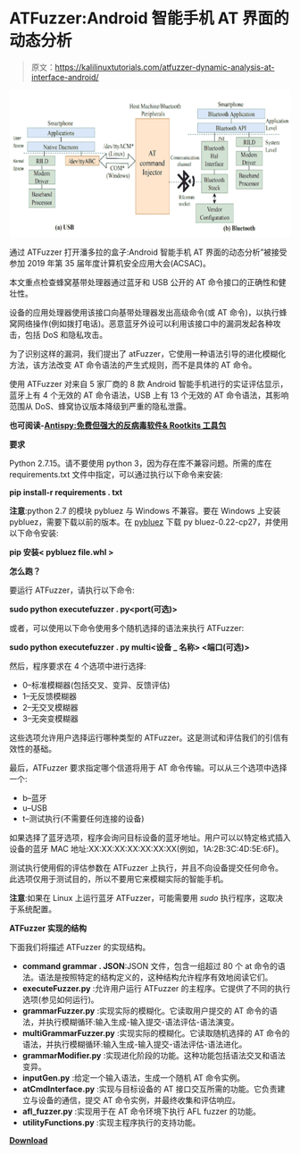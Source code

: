 # ATFuzzer:Android 智能手机 AT 界面的动态分析

> 原文：<https://kalilinuxtutorials.com/atfuzzer-dynamic-analysis-at-interface-android/>

[![ATFuzzer : Dynamic Analysis of AT Interface For Android Smartphones](img/c53fab8dd990fd101dadb1e456f78fcd.png "ATFuzzer : Dynamic Analysis of AT Interface For Android Smartphones")](https://1.bp.blogspot.com/-EMhOWywN1nU/XeAWrjK61AI/AAAAAAAADrk/V_JuZwLKFRYJ5eho2Q7NbT4qZYUCIWcAgCLcBGAsYHQ/s1600/ATFuzzer%25281%2529.png)

通过 ATFuzzer 打开潘多拉的盒子:Android 智能手机 AT 界面的动态分析”被接受参加 2019 年第 35 届年度计算机安全应用大会(ACSAC)。

本文重点检查蜂窝基带处理器通过蓝牙和 USB 公开的 AT 命令接口的正确性和健壮性。

设备的应用处理器使用该接口向基带处理器发出高级命令(或 AT 命令)，以执行蜂窝网络操作(例如拨打电话)。恶意蓝牙外设可以利用该接口中的漏洞发起各种攻击，包括 DoS 和隐私攻击。

为了识别这样的漏洞，我们提出了 atFuzzer，它使用一种语法引导的进化模糊化方法，该方法改变 AT 命令语法的产生式规则，而不是具体的 AT 命令。

使用 ATFuzzer 对来自 5 家厂商的 8 款 Android 智能手机进行的实证评估显示，蓝牙上有 4 个无效的 AT 命令语法，USB 上有 13 个无效的 AT 命令语法，其影响范围从 DoS、蜂窝协议版本降级到严重的隐私泄露。

**也可阅读-[Antispy:免费但强大的反病毒软件& Rootkits 工具包](https://kalilinuxtutorials.com/antispy-free-but-powerful-anti-virus-rootkits-toolkit/)**

**要求**

Python 2.7.15。请不要使用 python 3，因为存在库不兼容问题。所需的库在 requirements.txt 文件中指定，可以通过执行以下命令来安装:

**pip install-r requirements . txt**

**注意**:python 2.7 的模块 pybluez 与 Windows 不兼容。要在 Windows 上安装 pybluez，需要下载以前的版本。在 [pybluez](https://github.com/Imtiazkarimik23/ATFuzzer/blob/master/www.lfd.uci.edu/~gohlke/pythonlibs/#pybluez) 下载 py bluez-0.22-cp27，并使用以下命令安装:

**pip 安装< pybluez file.whl >**

**怎么跑？**

要运行 ATFuzzer，请执行以下命令:

**sudo python executefuzzer . py<list _ of _ grammars><device _ name><port(可选)>**

或者，可以使用以下命令使用多个随机选择的语法来执行 ATFuzzer:

**sudo python executefuzzer . py multi<设备 _ 名称> <端口(可选)>**

然后，程序要求在 4 个选项中进行选择:

*   0–标准模糊器(包括交叉、变异、反馈评估)
*   1–无反馈模糊器
*   2–无交叉模糊器
*   3–无突变模糊器

这些选项允许用户选择运行哪种类型的 ATFuzzer。这是测试和评估我们的引信有效性的基础。

最后，ATFuzzer 要求指定哪个信道将用于 AT 命令传输。可以从三个选项中选择一个:

*   b–蓝牙
*   u–USB
*   t–测试执行(不需要任何连接的设备)

如果选择了蓝牙选项，程序会询问目标设备的蓝牙地址。用户可以以特定格式插入设备的蓝牙 MAC 地址:XX:XX:XX:XX:XX:XX:XX(例如，1A:2B:3C:4D:5E:6F)。

测试执行使用假的评估参数在 ATFuzzer 上执行，并且不向设备提交任何命令。此选项仅用于测试目的，所以不要用它来模糊实际的智能手机。

**注意**:如果在 Linux 上运行蓝牙 ATFuzzer，可能需要用 *sudo* 执行程序，这取决于系统配置。

**ATFuzzer 实现的结构**

下面我们将描述 ATFuzzer 的实现结构。

*   **command grammar . JSON**:JSON 文件，包含一组超过 80 个 at 命令的语法。语法是按照特定的结构定义的，这种结构允许程序有效地阅读它们。
*   **executeFuzzer.py** :允许用户运行 ATFuzzer 的主程序。它提供了不同的执行选项(参见如何运行)。
*   **grammarFuzzer.py** :实现实际的模糊化。它读取用户提交的 AT 命令的语法，并执行模糊循环:输入生成-输入提交-语法评估-语法演变。
*   **multiGrammarFuzzer.py** :实现实际的模糊化。它读取随机选择的 AT 命令的语法，并执行模糊循环:输入生成-输入提交-语法评估-语法进化。
*   **grammarModifier.py** :实现进化阶段的功能。这种功能包括语法交叉和语法变异。
*   **inputGen.py** :给定一个输入语法，生成一个随机 AT 命令实例。
*   **atCmdInterface.py** :实现与目标设备的 AT 接口交互所需的功能。它负责建立与设备的通信，提交 AT 命令实例，并最终收集和评估响应。
*   **afl_fuzzer.py** :实现用于在 AT 命令环境下执行 AFL fuzzer 的功能。
*   **utilityFunctions.py** :实现主程序执行的支持功能。

[**Download**](https://github.com/Imtiazkarimik23/ATFuzzer)